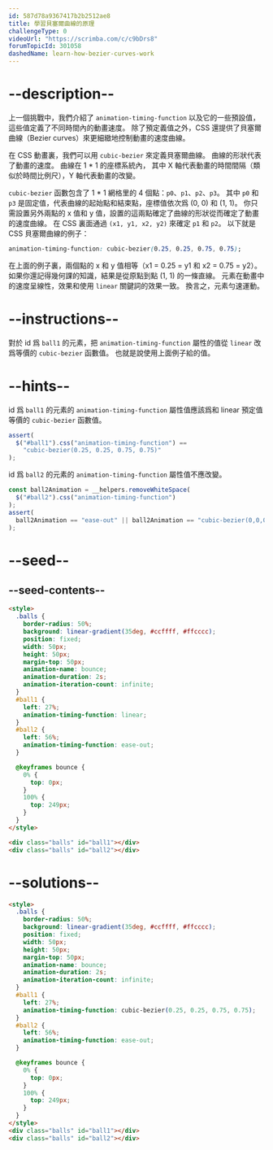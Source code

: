 ```yaml
---
id: 587d78a9367417b2b2512ae8
title: 學習貝塞爾曲線的原理
challengeType: 0
videoUrl: "https://scrimba.com/c/c9bDrs8"
forumTopicId: 301058
dashedName: learn-how-bezier-curves-work
---
```


# --description--

上一個挑戰中，我們介紹了 `animation-timing-function` 以及它的一些預設值，這些值定義了不同時間內的動畫速度。 除了預定義值之外，CSS 還提供了貝塞爾曲線（Bezier curves）來更細緻地控制動畫的速度曲線。

在 CSS 動畫裏，我們可以用 `cubic-bezier` 來定義貝塞爾曲線。 曲線的形狀代表了動畫的速度。 曲線在 1 \* 1 的座標系統內， 其中 X 軸代表動畫的時間間隔（類似於時間比例尺），Y 軸代表動畫的改變。

`cubic-bezier` 函數包含了 1 \* 1 網格里的 4 個點：`p0`、`p1`、`p2`、`p3`。 其中 `p0` 和 `p3` 是固定值，代表曲線的起始點和結束點，座標值依次爲 (0, 0) 和 (1, 1)。 你只需設置另外兩點的 x 值和 y 值，設置的這兩點確定了曲線的形狀從而確定了動畫的速度曲線。 在 CSS 裏面通過 `(x1, y1, x2, y2)` 來確定 `p1` 和 `p2`。 以下就是 CSS 貝塞爾曲線的例子：

```css
animation-timing-function: cubic-bezier(0.25, 0.25, 0.75, 0.75);
```

在上面的例子裏，兩個點的 x 和 y 值相等（x1 = 0.25 = y1 和 x2 = 0.75 = y2）。如果你還記得幾何課的知識，結果是從原點到點 (1, 1) 的一條直線。 元素在動畫中的速度呈線性，效果和使用 `linear` 關鍵詞的效果一致。 換言之，元素勻速運動。

# --instructions--

對於 id 爲 `ball1` 的元素，把 `animation-timing-function` 屬性的值從 `linear` 改爲等價的 `cubic-bezier` 函數值。 也就是說使用上面例子給的值。

# --hints--

id 爲 `ball1` 的元素的 `animation-timing-function` 屬性值應該爲和 linear 預定值等價的 `cubic-bezier` 函數值。

```js
assert(
  $("#ball1").css("animation-timing-function") ==
    "cubic-bezier(0.25, 0.25, 0.75, 0.75)"
);
```

id 爲 `ball2` 的元素的 `animation-timing-function` 屬性值不應改變。

```js
const ball2Animation = __helpers.removeWhiteSpace(
  $("#ball2").css("animation-timing-function")
);
assert(
  ball2Animation == "ease-out" || ball2Animation == "cubic-bezier(0,0,0.58,1)"
);
```

# --seed--

## --seed-contents--

```html
<style>
  .balls {
    border-radius: 50%;
    background: linear-gradient(35deg, #ccffff, #ffcccc);
    position: fixed;
    width: 50px;
    height: 50px;
    margin-top: 50px;
    animation-name: bounce;
    animation-duration: 2s;
    animation-iteration-count: infinite;
  }
  #ball1 {
    left: 27%;
    animation-timing-function: linear;
  }
  #ball2 {
    left: 56%;
    animation-timing-function: ease-out;
  }

  @keyframes bounce {
    0% {
      top: 0px;
    }
    100% {
      top: 249px;
    }
  }
</style>

<div class="balls" id="ball1"></div>
<div class="balls" id="ball2"></div>
```

# --solutions--

```html
<style>
  .balls {
    border-radius: 50%;
    background: linear-gradient(35deg, #ccffff, #ffcccc);
    position: fixed;
    width: 50px;
    height: 50px;
    margin-top: 50px;
    animation-name: bounce;
    animation-duration: 2s;
    animation-iteration-count: infinite;
  }
  #ball1 {
    left: 27%;
    animation-timing-function: cubic-bezier(0.25, 0.25, 0.75, 0.75);
  }
  #ball2 {
    left: 56%;
    animation-timing-function: ease-out;
  }

  @keyframes bounce {
    0% {
      top: 0px;
    }
    100% {
      top: 249px;
    }
  }
</style>
<div class="balls" id="ball1"></div>
<div class="balls" id="ball2"></div>
```
